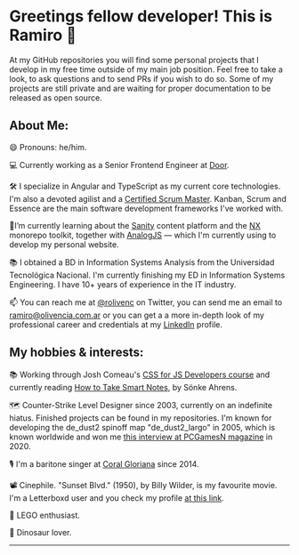 # Greetings fellow developer! This is Ramiro 👋

At my GitHub repositories you will find some personal projects that I develop in my free time outside of my main job position. Feel free to take a look, to ask questions and to send PRs if you wish to do so. Some of my projects are still private and are waiting for proper documentation to be released as open source.

## About Me:
😄 Pronouns: he/him.

💻 Currently working as a Senior Frontend Engineer at [Door](https://www.door.com/).

🛠️ I specialize in Angular and TypeScript as my current core technologies. I'm also a devoted agilist and a [Certified Scrum Master](https://github.com/rolivencia/rolivencia/blob/main/csm-certificate.pdf). Kanban, Scrum and Essence are the main software development frameworks I've worked with.

🌱I’m currently learning about the [Sanity](https://sanity.io) content platform and the [NX](https://nx.dev/) monorepo toolkit, together with [AnalogJS](https://analogjs.org/) — which I'm currently using to develop my personal website.

📚 I obtained a BD in Information Systems Analysis from the Universidad Tecnológica Nacional. I'm currently finishing my ED in Information Systems Engineering. I have 10+ years of experience in the IT industry.

📫 You can reach me at [@rolivenc](https://twitter.com/rolivenc) on Twitter, you can send me an email to [ramiro@olivencia.com.ar](mailto:ramiro@olivencia.com.ar) or you can get a a more in-depth look of my professional career and credentials at my [LinkedIn](https://www.linkedin.com/in/rolivencia/) profile.

## My hobbies & interests:

📚 Working through Josh Comeau's [CSS for JS Developers course](https://css-for-js.dev/) and currently reading [How to Take Smart Notes]([https://www.goodreads.com/en/book/show/16868](https://www.goodreads.com/en/book/show/34507927)), by Sönke Ahrens.

🗺️ Counter-Strike Level Designer since 2003, currently on an indefinite hiatus. Finished projects can be found in my repositories. I'm known for developing the de_dust2 spinoff map "de_dust2_largo" in 2005, which is known worldwide and won me [this interview at PCGamesN magazine](https://www.pcgamesn.com/counter-strike-global-offensive/de_dust2_long) in 2020.

🎙️️ I'm a baritone singer at [Coral Gloriana](https://www.youtube.com/channel/UCA0O1r-yInmktEcVwjDKnrw) since 2014.

📽️ Cinephile. "Sunset Blvd." (1950), by Billy Wilder, is my favourite movie. I'm a Letterboxd user and you check my profile [at this link](https://letterboxd.com/mapper/).

🧱 LEGO enthusiast.

🦖 Dinosaur lover.

-----


